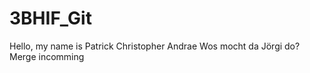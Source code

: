 ﻿# 3BHIF_Git 
Hello, my name is Patrick
Christopher Andrae
Wos mocht da Jörgi do?
Merge incomming


